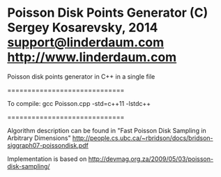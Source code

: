 Poisson Disk Points Generator
(C) Sergey Kosarevsky, 2014
support@linderdaum.com http://www.linderdaum.com
=============================

Poisson disk points generator in C++ in a single file

=============================

To compile:
	gcc Poisson.cpp -std=c++11 -lstdc++

=============================

Algorithm description can be found in "Fast Poisson Disk Sampling in Arbitrary Dimensions"
http://people.cs.ubc.ca/~rbridson/docs/bridson-siggraph07-poissondisk.pdf

Implementation is based on http://devmag.org.za/2009/05/03/poisson-disk-sampling/
